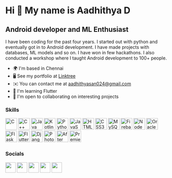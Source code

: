 Hi 👋 My name is Aadhithya D
============================

Android developer and ML Enthusiast
-----------------------------------

I have been coding for the past four years. I started out with python and eventually got in to Android development. I have made projects with databases, ML models and so on. I have won in few hackathons. I also conducted a workshop where I taught Android development to 100+ people.

* 🌍  I'm based in Chennai
* 🖥️  See my portfolio at [Linktree](http://inktr.ee/aadhithya.d)
* ✉️  You can contact me at [aadhithyasan024@gmail.com](mailto:aadhithyasan024@gmail.com)
* 🧠  I'm learning Flutter
* 🤝  I'm open to collaborating on interesting projects

### Skills


<p align="left">
<a href="https://justpaste.it/redirect/bmv39/https%3A%2F%2Fdocs.microsoft.com%2Fen-us%2Fcpp%2F%3Fview%3Dmsvc-170" target="_blank" rel="nofollow"><img src="https://raw.githubusercontent.com/danielcranney/readme-generator/main/public/icons/skills/c-colored.svg" width="36" height="36" alt="C" /></a>
<a href="https://justpaste.it/redirect/bmv39/https%3A%2F%2Fdocs.microsoft.com%2Fen-us%2Fcpp%2F%3Fview%3Dmsvc-170" target="_blank" rel="nofollow"><img src="https://raw.githubusercontent.com/danielcranney/readme-generator/main/public/icons/skills/cplusplus-colored.svg" width="36" height="36" alt="C++" /></a>
<a href="https://justpaste.it/redirect/bmv39/https%3A%2F%2Fwww.oracle.com%2Fjava%2F" target="_blank" rel="nofollow"><img src="https://raw.githubusercontent.com/danielcranney/readme-generator/main/public/icons/skills/java-colored.svg" width="36" height="36" alt="Java" /></a>
<a href="https://justpaste.it/redirect/bmv39/https%3A%2F%2Fkotlinlang.org%2F" target="_blank" rel="nofollow"><img src="https://raw.githubusercontent.com/danielcranney/readme-generator/main/public/icons/skills/kotlin-colored.svg" width="36" height="36" alt="Kotlin" /></a>
<a href="https://justpaste.it/redirect/bmv39/https%3A%2F%2Fwww.python.org%2F" target="_blank" rel="nofollow"><img src="https://raw.githubusercontent.com/danielcranney/readme-generator/main/public/icons/skills/python-colored.svg" width="36" height="36" alt="Python" /></a>
<a href="https://justpaste.it/redirect/bmv39/https%3A%2F%2Fdeveloper.mozilla.org%2Fen-US%2Fdocs%2FWeb%2FJavaScript" target="_blank" rel="nofollow"><img src="https://raw.githubusercontent.com/danielcranney/readme-generator/main/public/icons/skills/javascript-colored.svg" width="36" height="36" alt="JavaScript" /></a>
<a href="https://justpaste.it/redirect/bmv39/https%3A%2F%2Fdeveloper.mozilla.org%2Fen-US%2Fdocs%2FGlossary%2FHTML5" target="_blank" rel="nofollow"><img src="https://raw.githubusercontent.com/danielcranney/readme-generator/main/public/icons/skills/html5-colored.svg" width="36" height="36" alt="HTML5" /></a>
<a href="https://justpaste.it/redirect/bmv39/https%3A%2F%2Fwww.w3.org%2FTR%2FCSS%2F%23css" target="_blank" rel="nofollow"><img src="https://raw.githubusercontent.com/danielcranney/readme-generator/main/public/icons/skills/css3-colored.svg" width="36" height="36" alt="CSS3" /></a>
<a href="https://justpaste.it/redirect/bmv39/https%3A%2F%2Fwww.mysql.com%2F" target="_blank" rel="nofollow"><img src="https://raw.githubusercontent.com/danielcranney/readme-generator/main/public/icons/skills/mysql-colored.svg" width="36" height="36" alt="MySQL" /></a>
<a href="https://justpaste.it/redirect/bmv39/https%3A%2F%2Ffirebase.google.com%2F" target="_blank" rel="nofollow"><img src="https://raw.githubusercontent.com/danielcranney/readme-generator/main/public/icons/skills/firebase-colored.svg" width="36" height="36" alt="Firebase" /></a>
<a href="https://justpaste.it/redirect/bmv39/https%3A%2F%2Fnodejs.org%2Fen%2F" target="_blank" rel="nofollow"><img src="https://raw.githubusercontent.com/danielcranney/readme-generator/main/public/icons/skills/nodejs-colored.svg" width="36" height="36" alt="NodeJS" /></a>
<a href="https://justpaste.it/redirect/bmv39/https%3A%2F%2Fwww.oracle.com%2Fuk%2Findex.html" target="_blank" rel="nofollow"><img src="https://raw.githubusercontent.com/danielcranney/readme-generator/main/public/icons/skills/oracle-colored.svg" width="36" height="36" alt="Oracle" /></a>
<a href="https://justpaste.it/redirect/bmv39/https%3A%2F%2Fflask.palletsprojects.com%2Fen%2F2.0.x%2F" target="_blank" rel="nofollow"><img src="https://raw.githubusercontent.com/danielcranney/readme-generator/main/public/icons/skills/flask-colored-dark.svg" width="36" height="36" alt="Flask" /></a>
<a href="https://justpaste.it/redirect/bmv39/https%3A%2F%2Fflutter.dev%2F" target="_blank" rel="nofollow"><img src="https://raw.githubusercontent.com/danielcranney/readme-generator/main/public/icons/skills/flutter-colored.svg" width="36" height="36" alt="Flutter" /></a>
<a href="https://justpaste.it/redirect/bmv39/https%3A%2F%2Fwww.djangoproject.com%2F" target="_blank" rel="nofollow"><img src="https://raw.githubusercontent.com/danielcranney/readme-generator/main/public/icons/skills/django-colored-dark.svg" width="36" height="36" alt="Django" /></a>
<a href="https://justpaste.it/redirect/bmv39/https%3A%2F%2Fwww.adobe.com%2Fuk%2Fproducts%2Fphotoshop.html" target="_blank" rel="nofollow"><img src="https://raw.githubusercontent.com/danielcranney/readme-generator/main/public/icons/skills/photoshop-colored-dark.svg" width="36" height="36" alt="Photoshop" /></a>
<a href="https://justpaste.it/redirect/bmv39/https%3A%2F%2Fwww.adobe.com%2Fuk%2Fproducts%2Faftereffects.html" target="_blank" rel="nofollow"><img src="https://raw.githubusercontent.com/danielcranney/readme-generator/main/public/icons/skills/aftereffects-colored-dark.svg" width="36" height="36" alt="After Effects" /></a>
<a href="https://justpaste.it/redirect/bmv39/https%3A%2F%2Fwww.adobe.com%2Fuk%2Fproducts%2Fpremiere.html" target="_blank" rel="nofollow"><img src="https://raw.githubusercontent.com/danielcranney/readme-generator/main/public/icons/skills/premierepro-colored-dark.svg" width="36" height="36" alt="Premiere Pro" /></a>
</p>


### Socials

<p align="left"> <a href="https://justpaste.it/redirect/bmv39/https%3A%2F%2Fwww.github.com%2FAadhithya-D" target="_blank" rel="nofollow"><img src="https://raw.githubusercontent.com/danielcranney/readme-generator/main/public/icons/socials/github-dark.svg" width="32" height="32" /></a> <a href="https://justpaste.it/redirect/bmv39/https%3A%2F%2Faadhisblog.hashnode.dev" target="_blank" rel="nofollow"><img src="https://raw.githubusercontent.com/danielcranney/readme-generator/main/public/icons/socials/hashnode.svg" width="32" height="32" /></a> <a href="https://justpaste.it/redirect/bmv39/http%3A%2F%2Fwww.instagram.com%2Faadhithya.d_" target="_blank" rel="nofollow"><img src="https://raw.githubusercontent.com/danielcranney/readme-generator/main/public/icons/socials/instagram.svg" width="32" height="32" /></a> <a href="https://justpaste.it/redirect/bmv39/https%3A%2F%2Fwww.linkedin.com%2Fin%2Faadhithya-d-983167218" target="_blank" rel="nofollow"><img src="https://raw.githubusercontent.com/danielcranney/readme-generator/main/public/icons/socials/linkedin.svg" width="32" height="32" /></a> <a href="https://justpaste.it/redirect/bmv39/https%3A%2F%2Fwww.twitter.com%2FAadhithya_D" target="_blank" rel="nofollow"><img src="https://raw.githubusercontent.com/danielcranney/readme-generator/main/public/icons/socials/twitter.svg" width="32" height="32" /></a></p>
